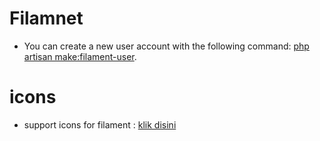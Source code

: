 # Filamnet

- You can create a new user account with the following command: [php artisan make:filament-user](https://filamentphp.com/docs/3.x/panels/installation).


# icons

 - support icons for filament : [klik disini](https://heroicons.com/)
